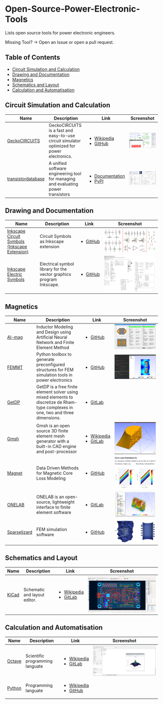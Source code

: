 # Open-Source-Power-Electronic-Tools
Lists open source tools for power electronic engineers.

Missing Tool? -> Open an Issue or open a pull request.

## Table of Contents

- [Circuit Simulation and Calculation](#drawing-and-documentation)
- [Drawing and Documentation](#drawing-and-documentation)
- [Magnetics](#magnetics)
- [Schematics and Layout](#schematics-and-layout)
- [Calculation and Automatisation](#Calculation-and-automatisation)

## Circuit Simulation and Calculation

| Name | Description | Link | Screenshot |
|------|-------------|------|--------|
| [GeckoCIRCUITS](https://github.com/geckocircuits/GeckoCIRCUITS) | GeckoCIRCUITS is a fast and easy-to-use circuit simulator optimized for power electronics. |  <ul><li><a href="https://de.wikipedia.org/wiki/GeckoCircuits">Wikipedia</a></li> <li> <a href="https://github.com/geckocircuits/GeckoCIRCUITS">GitHub</a></li> </ul> | ![](Images/Gecko_Screenshot.png)|
| [transistordatabase](https://github.com/upb-lea/transistordatabase) | A unified software engineering tool for managing and evaluating power transistors |  <ul> <li> <a href="https://upb-lea.github.io/transistordatabase/main/index.html">Documentation</a></li> <li><a href="https://pypi.org/project/transistordatabase/">PyPI</a></li></ul> | ![](Images/Transistordatabase.png) |


## Drawing and Documentation

| Name | Description | Link | Screenshot |
|------|-------------|------|-------|
| [Inkscape Circuit Symbols (Inkscape Extension)](https://github.com/fsmMLK/inkscapeCircuitSymbols) | Circuit Symbols as Inkscape extension | <ul><li> <a href="https://github.com/fsmMLK/inkscapeCircuitSymbols">GitHub</a></li> </ul> |![](Images/Inkscape_Circuit_Symbols.png)|
| [Inkscape Electric Symbols](https://github.com/upb-lea/Inkscape_electric_Symbols) | Electrical symbol library for the vector graphics program Inkscape. | <ul><li> <a href="https://github.com/upb-lea/Inkscape_electric_Symbols">GitHub</a></li> </ul> |![](Images/Inkscape_symbols.png)|



## Magnetics
| Name | Description | Link | Screenshot |
|------|-------------|------|-------|
| [AI-mag](https://ai-mag.github.io/) | Inductor Modeling and Design using Artificial Neural Network and Finite Element Method |  <ul><li> <a href="https://github.com/ethz-pes/AI-mag">GitHub</a></li> </ul> | ![](Images/AI-mag.png)|
| [FEMMT](https://github.com/upb-lea/FEM_Magnetics_Toolbox) | Python toolbox to generate preconfigured structures for FEM simulation tools in power electronics |  <ul><li> <a href="https://github.com/upb-lea/FEM_Magnetics_Toolbox">GitHub</a></li> </ul> | ![](Images/FEMMT.png)|
| [GetDP](https://getdp.info/) | GetDP is a free finite element solver using mixed elements to discretize de Rham-type complexes in one, two and three dimensions. |  <ul><li> <a href="https://gitlab.onelab.info/getdp/getdp">GitLab</a></li> </ul> | |
| [Gmsh](https://gmsh.info/) | Gmsh is an open source 3D finite element mesh generator with a built-in CAD engine and post-processor |  <ul><li><a href="https://en.wikipedia.org/wiki/Gmsh">Wikipedia</a></li><li> <a href="https://gitlab.onelab.info/gmsh/gmsh">GitLab</a></li> </ul> | ![](Images/Gmsh.png)|
| [Magnet](https://mag-net.princeton.edu/) | Data Driven Methods for Magnetic Core Loss Modeling |  <ul><li> <a href="https://github.com/PrincetonUniversity/Magnet">GitHub</a></li> </ul> | ![](Images/magnet.png)|
| [ONELAB](https://www.onelab.info/) | ONELAB is an open-source, lightweight interface to finite element software |  <ul><li> <a href="https://gitlab.onelab.info/explore/projects">GitLab</a></li> </ul> | ![](Images/ONELAB.png)|
| [Sparselizard](https://www.sparselizard.org/) | FEM simulation software |  <ul><li> <a href="https://github.com/halbux/sparselizard/">GitHub</a></li> </ul> | ![](Images/Sparselizard.png)|


## Schematics and Layout
| Name | Description | Link | Screenshot |
|------|-------------|------|-------|
| [KiCad](https://www.kicad.org/) | Schematic and layout editor. |  <ul><li><a href="https://en.wikipedia.org/wiki/KiCad">Wikipedia</a></li><li> <a href="https://gitlab.com/kicad">GitLab</a></li> </ul> | ![](Images/KiCad.png)|

## Calculation and Automatisation
| Name | Description | Link | Screenshot |
|------|-------------|------|-------|
| [Octave](https://www.gnu.org/software/octave/) | Scientific programming languate |  <ul><li><a href="https://en.wikipedia.org/wiki/GNU_Octave">Wikipedia</a></li><li> <a href="https://gitlab.com/gnu-octave/octave">GitLab</a></li> </ul> | ![](Images/Octave.png)|
| [Python](https://www.python.org/) | Programming languate |  <ul><li><a href="https://en.wikipedia.org/wiki/Python_(programming_language)">Wikipedia</a></li><li> <a href="https://github.com/python/">GitHub</a></li> </ul> | |
